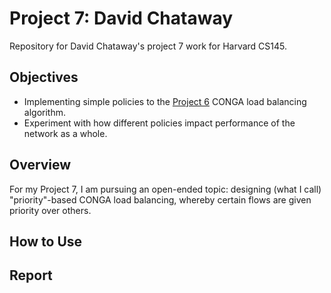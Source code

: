 # Project 7: David Chataway
Repository for David Chataway's project 7 work for Harvard CS145.

## Objectives
- Implementing simple policies to the [Project 6](https://github.com/Harvard-CS145/cs145-21-project6-dchataway) CONGA load balancing algorithm.
- Experiment with how different policies impact performance of the network as a whole.

## Overview
For my Project 7, I am pursuing an open-ended topic: designing (what I call) "priority"-based CONGA load balancing, whereby certain flows are given priority over others.

## How to Use


## Report

